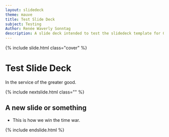 ```yaml
---
layout: slidedeck
theme: mauve
title: Test Slide Deck
subject: Testing
Author: Renée Waverly Sonntag
description: A slide deck intended to test the slidedeck template for GitHub Jekyll deployment.
---
```


<html>

{% include slide.html class="cover" %}

# Test Slide Deck
In the service of the greater good.

{% include nextslide.html class="" %}

## A new slide or something
* This is how we win the time war.

{% include endslide.html %}

</html>
